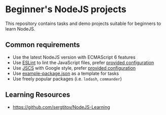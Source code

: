 # Beginner's NodeJS projects

This repository contains tasks and demo projects suitable for beginners to learn NodeJS.

## Common requirements

- Use the latest NodeJS version with ECMAScript 6 features
- Use [ESLint][eslint] to lint the JavaScript files, prefer [provided configuration][eslint-config]
- Use [JSCS] with Google style, prefer [provided configuration][jscs-config]
- Use [example-package.json][package.json] as a template for tasks
- Use freely popular packages (i.e. `lodash`, `commander`)

## Learning Resources

- https://github.com/sergtitov/NodeJS-Learning

[eslint]: http://eslint.org/
[eslint-config]: https://github.com/igorshubovych/beginner-node-projects/blob/master/.eslintrc.json

[jscs]: http://jscs.info/
[jscs-config]: https://github.com/igorshubovych/beginner-node-projects/blob/master/.jscsrc
[package.json]: https://github.com/igorshubovych/beginner-node-projects/blob/master/example-package.json